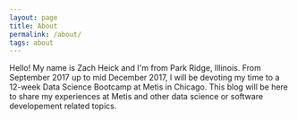 ```yaml
---  
layout: page  
title: About  
permalink: /about/  
tags: about  
---  
```


Hello! My name is Zach Heick and I'm from Park Ridge, Illinois. From September 2017 up to mid December 2017, I will be devoting my time to a 12-week Data Science Bootcamp at Metis in Chicago. This blog will be here to share my experiences at Metis and other data science or software developement related topics.  



